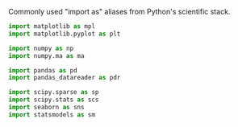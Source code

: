 Commonly used "import as" aliases from Python's scientific stack.

```python
import matplotlib as mpl
import matplotlib.pyplot as plt

import numpy as np
import numpy.ma as ma

import pandas as pd
import pandas_datareader as pdr

import scipy.sparse as sp
import scipy.stats as scs
import seaborn as sns
import statsmodels as sm
```
